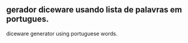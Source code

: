 gerador diceware usando lista de palavras em portugues.
--
diceware generator using portuguese words.
